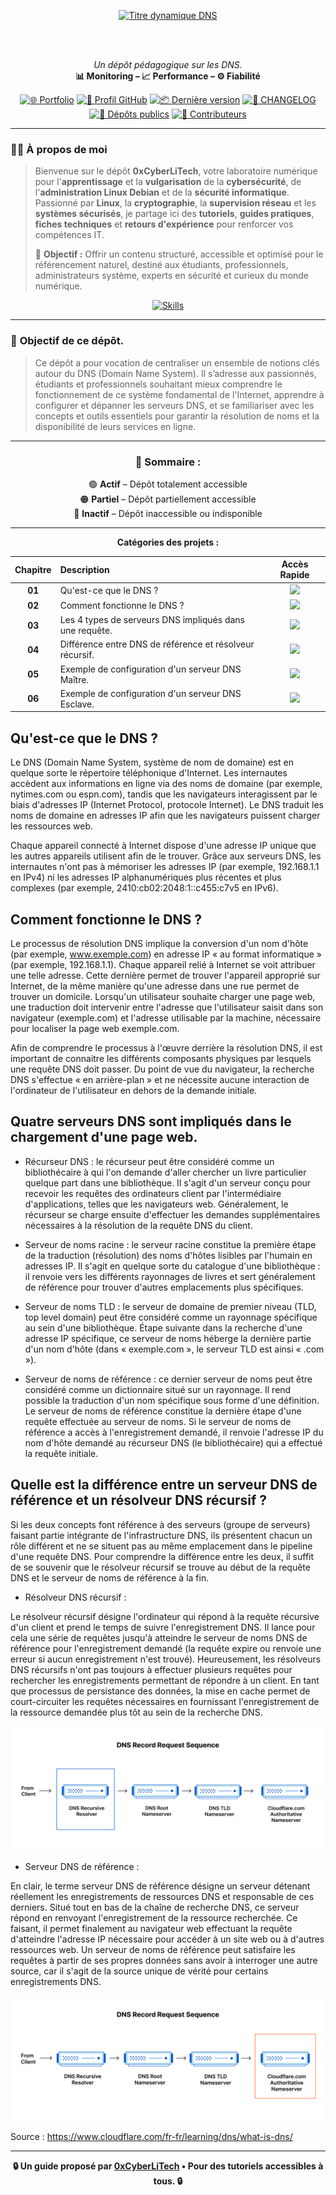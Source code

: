 <div align="center">

  <br></br>
  
  <a href="https://github.com/0xCyberLiTech">
    <img src="https://readme-typing-svg.herokuapp.com?font=JetBrains+Mono&size=50&duration=6000&pause=1000000000&color=FF0048&center=true&vCenter=true&width=1100&lines=%3EDNS_" alt="Titre dynamique DNS" />
  </a>
  
  <br></br>
  
  <p align="center">
    <em>Un dépôt pédagogique sur les DNS.</em><br>
    <b>📊 Monitoring – 📈 Performance – ⚙️ Fiabilité</b>
  </p>

  [![🌐 Portfolio](https://img.shields.io/badge/Portfolio-0xCyberLiTech-181717?logo=github&style=flat-square)](https://0xcyberlitech.github.io/)
  [![🔗 Profil GitHub](https://img.shields.io/badge/Profil-GitHub-181717?logo=github&style=flat-square)](https://github.com/0xCyberLiTech)
  [![📦 Dernière version](https://img.shields.io/github/v/release/0xCyberLiTech/DNS?label=version&style=flat-square&color=blue)](https://github.com/0xCyberLiTech/DNS/releases/latest)
  [![📄 CHANGELOG](https://img.shields.io/badge/📄%20Changelog-DNS-blue?style=flat-square)](https://github.com/0xCyberLiTech/DNS/blob/main/CHANGELOG.md)
  [![📂 Dépôts publics](https://img.shields.io/badge/Dépôts-publics-blue?style=flat-square)](https://github.com/0xCyberLiTech?tab=repositories)
  [![👥 Contributeurs](https://img.shields.io/badge/👥%20Contributeurs-cliquez%20ici-007ec6?style=flat-square)](https://github.com/0xCyberLiTech/DNS/graphs/contributors)

</div>

---

### 👨‍💻 **À propos de moi**

> Bienvenue sur le dépôt <strong>0xCyberLiTech</strong>, votre laboratoire numérique pour l'<strong>apprentissage</strong> et la <strong>vulgarisation</strong> de la <strong>cybersécurité</strong>, de l'<strong>administration Linux Debian</strong> et de la <strong>sécurité informatique</strong>.
> Passionné par <strong>Linux</strong>, la <strong>cryptographie</strong>, la <strong>supervision réseau</strong> et les <strong>systèmes sécurisés</strong>, je partage ici des <strong>tutoriels</strong>, <strong>guides pratiques</strong>, <strong>fiches techniques</strong> et <strong>retours d'expérience</strong> pour renforcer vos compétences IT.
>
> 🎯 <strong>Objectif :</strong> Offrir un contenu structuré, accessible et optimisé pour le référencement naturel, destiné aux étudiants, professionnels, administrateurs système, experts en sécurité et curieux du monde numérique.

<p align="center">
  <a href="https://github.com/0xCyberLiTech" target="_blank" rel="noopener">
    <img src="https://skillicons.dev/icons?i=linux,debian,bash,docker,nginx,git,vim,python,markdown" alt="Skills" width="420">
  </a>
</p>

---

### 🎯 **Objectif de ce dépôt.**

> Ce dépôt a pour vocation de centraliser un ensemble de notions clés autour du DNS (Domain Name System). Il s’adresse aux passionnés, étudiants et professionnels souhaitant mieux comprendre le fonctionnement de
> ce système fondamental de l'Internet, apprendre à configurer et dépanner les serveurs DNS, et se familiariser avec les concepts et outils essentiels pour garantir la résolution de noms et la disponibilité de
> leurs services en ligne.

---

<div align="center" style="margin-bottom: 10px;">

### 🚀 **Sommaire :**

🟢 **Actif** – Dépôt totalement accessible  
🟠 **Partiel** – Dépôt partiellement accessible  
🔴 **Inactif** – Dépôt inaccessible ou indisponible

</div>

---

<div align="center">

**Catégories des projets :**

| Chapitre | Description | Accès Rapide |
|:---:|:---|:---:|
| **01** | Qu'est-ce que le DNS ? | [<img src="https://img.shields.io/badge/EXPLORER-brightgreen?style=for-the-badge&logo=github&logoColor=white">](#balise_01) |
| **02** | Comment fonctionne le DNS ? | [<img src="https://img.shields.io/badge/EXPLORER-brightgreen?style=for-the-badge&logo=github&logoColor=white">](#balise_02) |
| **03** | Les 4 types de serveurs DNS impliqués dans une requête. | [<img src="https://img.shields.io/badge/EXPLORER-brightgreen?style=for-the-badge&logo=github&logoColor=white">](#balise_03) |
| **04** | Différence entre DNS de référence et résolveur récursif. | [<img src="https://img.shields.io/badge/EXPLORER-brightgreen?style=for-the-badge&logo=github&logoColor=white">](#balise_04) |
| **05** | Exemple de configuration d'un serveur DNS Maître. | [<img src="https://img.shields.io/badge/EXPLORER-brightgreen?style=for-the-badge&logo=github&logoColor=white">](Exemple_server_DNS_maître.md) |
| **06** | Exemple de configuration d'un serveur DNS Esclave. | [<img src="https://img.shields.io/badge/EXPLORER-brightgreen?style=for-the-badge&logo=github&logoColor=white">](Exemple_server_DNS_esclave.md) |

</div>

<a name="balise_01"></a>
## Qu'est-ce que le DNS ?

Le DNS (Domain Name System, système de nom de domaine) est en quelque sorte le répertoire téléphonique d'Internet. Les internautes accèdent aux informations en ligne via des noms de domaine (par exemple, nytimes.com ou espn.com), tandis que les navigateurs interagissent par le biais d'adresses IP (Internet Protocol, protocole Internet). Le DNS traduit les noms de domaine en adresses IP afin que les navigateurs puissent charger les ressources web.

Chaque appareil connecté à Internet dispose d'une adresse IP unique que les autres appareils utilisent afin de le trouver. Grâce aux serveurs DNS, les internautes n'ont pas à mémoriser les adresses IP (par exemple, 192.168.1.1 en IPv4) ni les adresses IP alphanumériques plus récentes et plus complexes (par exemple, 2410:cb02:2048:1::c455:c7v5 en IPv6).

<a name="balise_02"></a>
## Comment fonctionne le DNS ?

Le processus de résolution DNS implique la conversion d'un nom d'hôte (par exemple, www.exemple.com) en adresse IP « au format informatique » (par exemple, 192.168.1.1). Chaque appareil relié à Internet se voit attribuer une telle adresse. Cette dernière permet de trouver l'appareil approprié sur Internet, de la même manière qu'une adresse dans une rue permet de trouver un domicile. Lorsqu'un utilisateur souhaite charger une page web, une traduction doit intervenir entre l'adresse que l'utilisateur saisit dans son navigateur (exemple.com) et l'adresse utilisable par la machine, nécessaire pour localiser la page web exemple.com.

Afin de comprendre le processus à l'œuvre derrière la résolution DNS, il est important de connaitre les différents composants physiques par lesquels une requête DNS doit passer. Du point de vue du navigateur, la recherche DNS s'effectue « en arrière-plan » et ne nécessite aucune interaction de l'ordinateur de l'utilisateur en dehors de la demande initiale.

<a name="balise_03"></a>
## Quatre serveurs DNS sont impliqués dans le chargement d'une page web.

- Récurseur DNS : le récurseur peut être considéré comme un bibliothécaire à qui l'on demande d'aller chercher un livre particulier quelque part dans une bibliothèque. Il s'agit d'un serveur conçu pour recevoir les requêtes des ordinateurs client par l'intermédiaire d'applications, telles que les navigateurs web. Généralement, le récurseur se charge ensuite d'effectuer les demandes supplémentaires nécessaires à la résolution de la requête DNS du client.

- Serveur de noms racine : le serveur racine constitue la première étape de la traduction (résolution) des noms d'hôtes lisibles par l'humain en adresses IP. Il s'agit en quelque sorte du catalogue d'une bibliothèque : il renvoie vers les différents rayonnages de livres et sert généralement de référence pour trouver d'autres emplacements plus spécifiques.

- Serveur de noms TLD : le serveur de domaine de premier niveau (TLD, top level domain) peut être considéré comme un rayonnage spécifique au sein d'une bibliothèque. Étape suivante dans la recherche d'une adresse IP spécifique, ce serveur de noms héberge la dernière partie d'un nom d'hôte (dans « exemple.com », le serveur TLD est ainsi « .com »).

- Serveur de noms de référence : ce dernier serveur de noms peut être considéré comme un dictionnaire situé sur un rayonnage. Il rend possible la traduction d'un nom spécifique sous forme d'une définition. Le serveur de noms de référence constitue la dernière étape d'une requête effectuée au serveur de noms. Si le serveur de noms de référence a accès à l'enregistrement demandé, il renvoie l'adresse IP du nom d'hôte demandé au récurseur DNS (le bibliothécaire) qui a effectué la requête initiale.

<a name="balise_04"></a>
## Quelle est la différence entre un serveur DNS de référence et un résolveur DNS récursif ?

Si les deux concepts font référence à des serveurs (groupe de serveurs) faisant partie intégrante de l'infrastructure DNS, ils présentent chacun un rôle différent et ne se situent pas au même emplacement dans le pipeline d'une requête DNS. Pour comprendre la différence entre les deux, il suffit de se souvenir que le résolveur récursif se trouve au début de la requête DNS et le serveur de noms de référence à la fin.

- Résolveur DNS récursif :

Le résolveur récursif désigne l'ordinateur qui répond à la requête récursive d'un client et prend le temps de suivre l'enregistrement DNS. Il lance pour cela une série de requêtes jusqu'à atteindre le serveur de noms DNS de référence pour l'enregistrement demandé (la requête expire ou renvoie une erreur si aucun enregistrement n'est trouvé). Heureusement, les résolveurs DNS récursifs n'ont pas toujours à effectuer plusieurs requêtes pour rechercher les enregistrements permettant de répondre à un client. En tant que processus de persistance des données, la mise en cache permet de court-circuiter les requêtes nécessaires en fournissant l'enregistrement de la ressource demandée plus tôt au sein de la recherche DNS.

![dns_record_request_sequence_recursive_resolver.png](./images/dns_record_request_sequence_recursive_resolver.png)

- Serveur DNS de référence :

En clair, le terme serveur DNS de référence désigne un serveur détenant réellement les enregistrements de ressources DNS et responsable de ces derniers. Situé tout en bas de la chaîne de recherche DNS, ce serveur répond en renvoyant l'enregistrement de la ressource recherchée. Ce faisant, il permet finalement au navigateur web effectuant la requête d'atteindre l'adresse IP nécessaire pour accéder à un site web ou à d'autres ressources web. Un serveur de noms de référence peut satisfaire les requêtes à partir de ses propres données sans avoir à interroger une autre source, car il s'agit de la source unique de vérité pour certains enregistrements DNS.

![dns_record_request_sequence_authoritative_nameserver.png](./images/dns_record_request_sequence_authoritative_nameserver.png)

Source : https://www.cloudflare.com/fr-fr/learning/dns/what-is-dns/

---

<p align="center">
  <b>🔒 Un guide proposé par <a href="https://github.com/0xCyberLiTech">0xCyberLiTech</a> • Pour des tutoriels accessibles à tous. 🔒</b>
</p>
